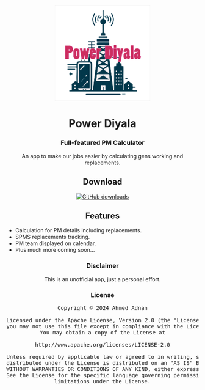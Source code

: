 <div align="center">
    <a href="#">
        <img src="./.github/aaa.png" alt="Power Diyala" title="Power logo" width="250"/>
    </a>

# Power Diyala 

### Full-featured PM Calculator
An app to make our jobs easier by calculating gens working and replacements.

## Download
[![GitHub downloads](https://img.shields.io/github/v/release/Ahmed47v/power_diyala)](https://github.com/Ahmed47v/power_diyala/releases)

## Features

<div align="left">

* Calculation for PM details including replacements.
* SPMS replacements tracking.
* PM team displayed on calendar.
* Plus much more coming soon...

</div>

### Disclaimer

This is an unofficial app, just a personal effort.

### License

<pre>
Copyright © 2024 Ahmed Adnan

Licensed under the Apache License, Version 2.0 (the "License");
you may not use this file except in compliance with the License.
You may obtain a copy of the License at

http://www.apache.org/licenses/LICENSE-2.0

Unless required by applicable law or agreed to in writing, software
distributed under the License is distributed on an "AS IS" BASIS,
WITHOUT WARRANTIES OR CONDITIONS OF ANY KIND, either express or implied.
See the License for the specific language governing permissions and
limitations under the License.
</pre>

</div>
